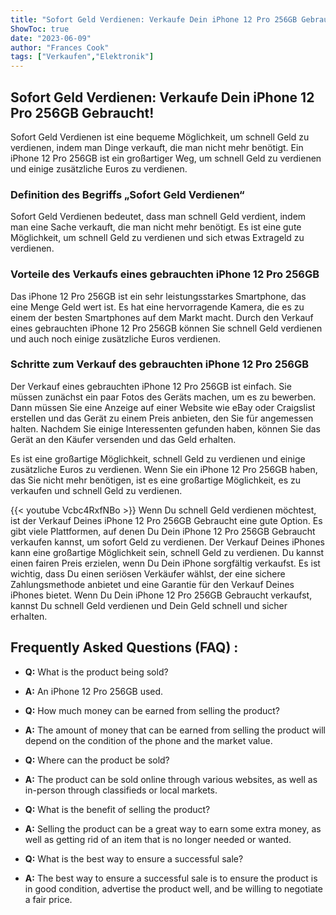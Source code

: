 ```yaml
---
title: "Sofort Geld Verdienen: Verkaufe Dein iPhone 12 Pro 256GB Gebraucht!"
ShowToc: true 
date: "2023-06-09"
author: "Frances Cook" 
tags: ["Verkaufen","Elektronik"]
---
```

## Sofort Geld Verdienen: Verkaufe Dein iPhone 12 Pro 256GB Gebraucht!
Sofort Geld Verdienen ist eine bequeme Möglichkeit, um schnell Geld zu verdienen, indem man Dinge verkauft, die man nicht mehr benötigt. Ein iPhone 12 Pro 256GB ist ein großartiger Weg, um schnell Geld zu verdienen und einige zusätzliche Euros zu verdienen.

### Definition des Begriffs „Sofort Geld Verdienen“
Sofort Geld Verdienen bedeutet, dass man schnell Geld verdient, indem man eine Sache verkauft, die man nicht mehr benötigt. Es ist eine gute Möglichkeit, um schnell Geld zu verdienen und sich etwas Extrageld zu verdienen.

### Vorteile des Verkaufs eines gebrauchten iPhone 12 Pro 256GB
Das iPhone 12 Pro 256GB ist ein sehr leistungsstarkes Smartphone, das eine Menge Geld wert ist. Es hat eine hervorragende Kamera, die es zu einem der besten Smartphones auf dem Markt macht. Durch den Verkauf eines gebrauchten iPhone 12 Pro 256GB können Sie schnell Geld verdienen und auch noch einige zusätzliche Euros verdienen. 

### Schritte zum Verkauf des gebrauchten iPhone 12 Pro 256GB
Der Verkauf eines gebrauchten iPhone 12 Pro 256GB ist einfach. Sie müssen zunächst ein paar Fotos des Geräts machen, um es zu bewerben. Dann müssen Sie eine Anzeige auf einer Website wie eBay oder Craigslist erstellen und das Gerät zu einem Preis anbieten, den Sie für angemessen halten. Nachdem Sie einige Interessenten gefunden haben, können Sie das Gerät an den Käufer versenden und das Geld erhalten. 

Es ist eine großartige Möglichkeit, schnell Geld zu verdienen und einige zusätzliche Euros zu verdienen. Wenn Sie ein iPhone 12 Pro 256GB haben, das Sie nicht mehr benötigen, ist es eine großartige Möglichkeit, es zu verkaufen und schnell Geld zu verdienen.

{{< youtube Vcbc4RxfNBo >}} 
Wenn Du schnell Geld verdienen möchtest, ist der Verkauf Deines iPhone 12 Pro 256GB Gebraucht eine gute Option. Es gibt viele Plattformen, auf denen Du Dein iPhone 12 Pro 256GB Gebraucht verkaufen kannst, um sofort Geld zu verdienen. Der Verkauf Deines iPhones kann eine großartige Möglichkeit sein, schnell Geld zu verdienen. Du kannst einen fairen Preis erzielen, wenn Du Dein iPhone sorgfältig verkaufst. Es ist wichtig, dass Du einen seriösen Verkäufer wählst, der eine sichere Zahlungsmethode anbietet und eine Garantie für den Verkauf Deines iPhones bietet. Wenn Du Dein iPhone 12 Pro 256GB Gebraucht verkaufst, kannst Du schnell Geld verdienen und Dein Geld schnell und sicher erhalten.

## Frequently Asked Questions (FAQ) :
- **Q:** What is the product being sold?
- **A:** An iPhone 12 Pro 256GB used.

- **Q:** How much money can be earned from selling the product?
- **A:** The amount of money that can be earned from selling the product will depend on the condition of the phone and the market value.

- **Q:** Where can the product be sold?
- **A:** The product can be sold online through various websites, as well as in-person through classifieds or local markets.

- **Q:** What is the benefit of selling the product?
- **A:** Selling the product can be a great way to earn some extra money, as well as getting rid of an item that is no longer needed or wanted.

- **Q:** What is the best way to ensure a successful sale?
- **A:** The best way to ensure a successful sale is to ensure the product is in good condition, advertise the product well, and be willing to negotiate a fair price.


